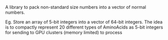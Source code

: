A library to pack non-standard size numbers into a vector of normal numbers.

Eg. Store an array of 5-bit integers into a vector of 64-bit integers. The idea
is to compactly represent 20 different types of AminoAcids as 5-bit integers for
sending to GPU clusters (memory limited) to process
